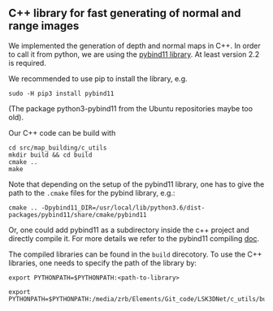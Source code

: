 <!--
 * @Author: Zhangrunbang 254616730@qq.com
 * @Date: 2025-05-21 20:34:12
 * @LastEditors: Zhangrunbang 254616730@qq.com
 * @LastEditTime: 2025-05-21 20:34:12
 * @FilePath: /LSK3DNet/c_utils/README.md
 * @Description: 这是默认设置,请设置`customMade`, 打开koroFileHeader查看配置 进行设置: https://github.com/OBKoro1/koro1FileHeader/wiki/%E9%85%8D%E7%BD%AE
-->
## C++ library for fast generating of normal and range images

We implemented the generation of depth and normal maps in C++. In order to call it from python, we are
using the [pybind11 library](https://github.com/pybind/pybind11). At least version 2.2 is required.

We recommended to use pip to install the library, e.g.

```
sudo -H pip3 install pybind11
```
(The package python3-pybind11 from the Ubuntu repositories maybe too old).

Our C++ code can be build with

```
cd src/map_building/c_utils
mkdir build && cd build
cmake ..
make
```

Note that depending on the setup of the pybind11 library, one has to give the path to the `.cmake` files
for the pybind library, e.g.:

```
cmake .. -Dpybind11_DIR=/usr/local/lib/python3.6/dist-packages/pybind11/share/cmake/pybind11
```
Or, one could add pybind11 as a subdirectory inside the c++ project and directly compile it. 
For more details we refer to the pybind11 compiling [doc](https://pybind11.readthedocs.io/en/stable/compiling.html).

The compiled libraries can be found in the `build` direcotory. To use the C++ libraries, 
one needs to specify the path of the library by:

```
export PYTHONPATH=$PYTHONPATH:<path-to-library>
```
```
export PYTHONPATH=$PYTHONPATH:/media/zrb/Elements/Git_code/LSK3DNet/c_utils/build
```